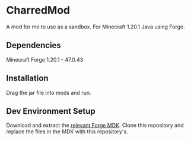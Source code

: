 # CharredMod

A mod for me to use as a sandbox. For Minecraft 1.20.1 Java using Forge.

## Dependencies

Minecraft Forge 1.20.1 - 47.0.43

## Installation

Drag the jar file into mods and run.

## Dev Environment Setup

Download and extract the [relevant Forge MDK](https://files.minecraftforge.net/net/minecraftforge/forge/). Clone this repository and replace the files in the MDK with this repository's. 

